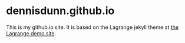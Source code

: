 # dennisdunn.github.io

This is my github.io site. It is based on the Lagrange jekyll theme at  [the Lagrange demo site](https://lenpaul.github.io/Lagrange/). 
